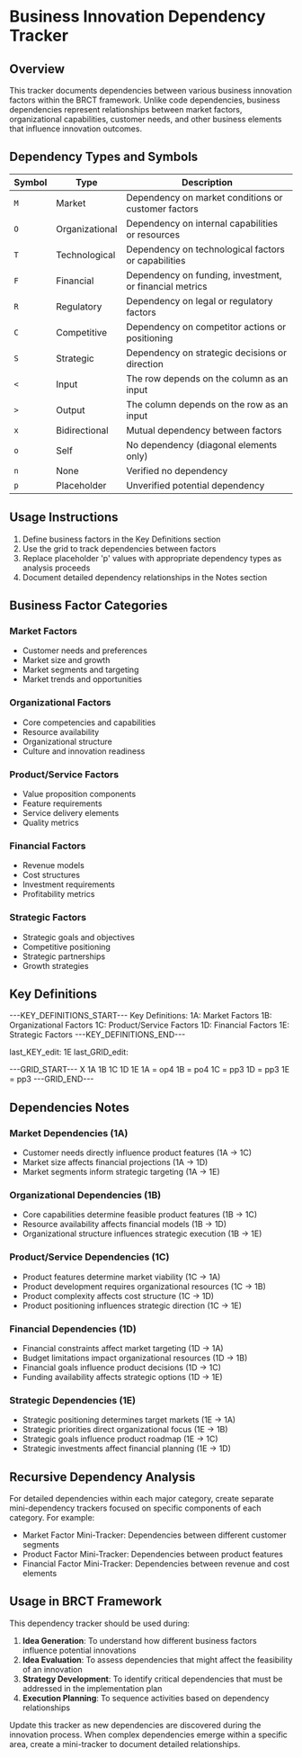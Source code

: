 # Business Innovation Dependency Tracker

## Overview
This tracker documents dependencies between various business innovation factors within the BRCT framework. Unlike code dependencies, business dependencies represent relationships between market factors, organizational capabilities, customer needs, and other business elements that influence innovation outcomes.

## Dependency Types and Symbols

| Symbol | Type | Description |
|--------|------|-------------|
| `M` | Market | Dependency on market conditions or customer factors |
| `O` | Organizational | Dependency on internal capabilities or resources |
| `T` | Technological | Dependency on technological factors or capabilities |
| `F` | Financial | Dependency on funding, investment, or financial metrics |
| `R` | Regulatory | Dependency on legal or regulatory factors |
| `C` | Competitive | Dependency on competitor actions or positioning |
| `S` | Strategic | Dependency on strategic decisions or direction |
| `<` | Input | The row depends on the column as an input |
| `>` | Output | The column depends on the row as an input |
| `x` | Bidirectional | Mutual dependency between factors |
| `o` | Self | No dependency (diagonal elements only) |
| `n` | None | Verified no dependency |
| `p` | Placeholder | Unverified potential dependency |

## Usage Instructions
1. Define business factors in the Key Definitions section
2. Use the grid to track dependencies between factors
3. Replace placeholder 'p' values with appropriate dependency types as analysis proceeds
4. Document detailed dependency relationships in the Notes section

## Business Factor Categories

### Market Factors
- Customer needs and preferences
- Market size and growth
- Market segments and targeting
- Market trends and opportunities

### Organizational Factors
- Core competencies and capabilities
- Resource availability
- Organizational structure
- Culture and innovation readiness

### Product/Service Factors
- Value proposition components
- Feature requirements
- Service delivery elements
- Quality metrics

### Financial Factors
- Revenue models
- Cost structures
- Investment requirements
- Profitability metrics

### Strategic Factors
- Strategic goals and objectives
- Competitive positioning
- Strategic partnerships
- Growth strategies

## Key Definitions

---KEY_DEFINITIONS_START---
Key Definitions:
1A: Market Factors
1B: Organizational Factors
1C: Product/Service Factors
1D: Financial Factors
1E: Strategic Factors
---KEY_DEFINITIONS_END---

last_KEY_edit: 1E
last_GRID_edit: 

---GRID_START---
X 1A 1B 1C 1D 1E
1A = op4
1B = po4
1C = pp3
1D = pp3
1E = pp3
---GRID_END---

## Dependencies Notes

### Market Dependencies (1A)
- Customer needs directly influence product features (1A → 1C)
- Market size affects financial projections (1A → 1D)
- Market segments inform strategic targeting (1A → 1E)

### Organizational Dependencies (1B)
- Core capabilities determine feasible product features (1B → 1C)
- Resource availability affects financial models (1B → 1D)
- Organizational structure influences strategic execution (1B → 1E)

### Product/Service Dependencies (1C)
- Product features determine market viability (1C → 1A)
- Product development requires organizational resources (1C → 1B)
- Product complexity affects cost structure (1C → 1D)
- Product positioning influences strategic direction (1C → 1E)

### Financial Dependencies (1D)
- Financial constraints affect market targeting (1D → 1A)
- Budget limitations impact organizational resources (1D → 1B)
- Financial goals influence product decisions (1D → 1C)
- Funding availability affects strategic options (1D → 1E)

### Strategic Dependencies (1E)
- Strategic positioning determines target markets (1E → 1A)
- Strategic priorities direct organizational focus (1E → 1B)
- Strategic goals influence product roadmap (1E → 1C)
- Strategic investments affect financial planning (1E → 1D)

## Recursive Dependency Analysis

For detailed dependencies within each major category, create separate mini-dependency trackers focused on specific components of each category. For example:

- Market Factor Mini-Tracker: Dependencies between different customer segments
- Product Factor Mini-Tracker: Dependencies between product features
- Financial Factor Mini-Tracker: Dependencies between revenue and cost elements

## Usage in BRCT Framework

This dependency tracker should be used during:

1. **Idea Generation**: To understand how different business factors influence potential innovations
2. **Idea Evaluation**: To assess dependencies that might affect the feasibility of an innovation
3. **Strategy Development**: To identify critical dependencies that must be addressed in the implementation plan
4. **Execution Planning**: To sequence activities based on dependency relationships

Update this tracker as new dependencies are discovered during the innovation process. When complex dependencies emerge within a specific area, create a mini-tracker to document detailed relationships.
